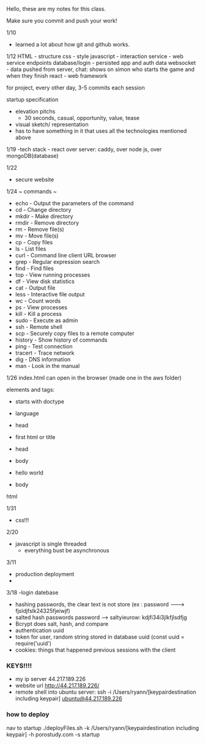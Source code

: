 Hello, these are my notes for this class.

Make sure you commit and push your work!

1/10
- learned a lot about how git and github works. 

1/12
HTML - structure
css - style
javascript - interaction
service - web service endpoints
database/login - persisted app and auth data
websocket - data pushed from server, chat: shows on simon who starts the game and when they finish
react - web framework


for project, every other day, 3-5 commits each session

startup specification
- elevation pitchs
    - 30 seconds, casual, opportunity, value, tease
- visual sketch/ representation
- has to have something in it that uses all the technologies mentioned above

1/19
-tech stack
    - react over server: caddy, over node js, over mongoDB(database)

1/22
- secure website

1/24
~ commands ~
- echo - Output the parameters of the command
- cd - Change directory
- mkdir - Make directory
- rmdir - Remove directory
- rm - Remove file(s)
- mv - Move file(s)
- cp - Copy files
- ls - List files
- curl - Command line client URL browser
- grep - Regular expression search
- find - Find files
- top - View running processes
- df - View disk statistics
- cat - Output file
- less - Interactive file output
- wc - Count words
- ps - View processes
- kill - Kill a process
- sudo - Execute as admin
- ssh - Remote shell
- scp - Securely copy files to a remote computer
- history - Show history of commands
- ping - Test connection
- tracert - Trace network
- dig - DNS information
- man - Look in the manual


1/26
index.html can open in the browser (made one in the aws folder)

elements and tags:
-  starts with doctype
- language
- head
- first html or title
- head

- body 
- hello world
- body

html

1/31
- css!!!


2/20
- javascript is single threaded
    - everything bust be asynchronous
 
3/11
- production deployment
- 
3/18
-login datebase
- hashing passwords, the clear text is not store (ex : password ---> fjsldjfslk24325fjeiwjf)
- salted hash passwords password --> saltyieurow: kdjfi34i3jlkfjlsdfjg
- Bcrypt does salt, hash, and compare
- authentication uuid
- token for user, random string stored in database uuid (const uuid = require('uuid')
- cookies: things that happened previous sessions with the client





### KEYS!!!!
- my ip server 44.217.189.226
- website url http://44.217.189.226/
- remote shell into ubuntu server: ssh -i /Users/ryann/[keypairdestination including keypair] ubuntu@44.217.189.226

### how to deploy
nav to startup 
./deployFiles.sh -k /Users/ryann/[keypairdestination including keypair] -h porostudy.com -s startup
